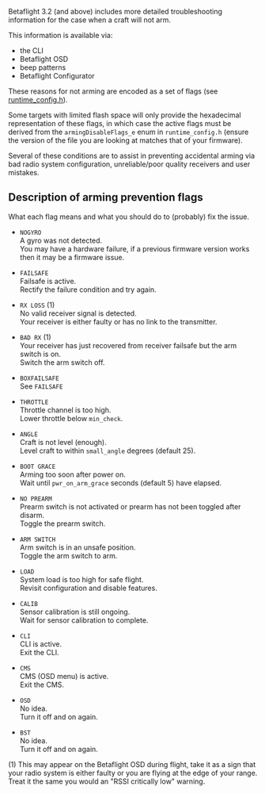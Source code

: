 Betaflight 3.2 (and above) includes more detailed troubleshooting information for the case when a craft will not arm.

This information is available via:
- the CLI
- Betaflight OSD
- beep patterns
- Betaflight Configurator

These reasons for not arming are encoded as a set of flags (see [runtime_config.h](https://github.com/betaflight/betaflight/blob/master/src/main/fc/runtime_config.h)).

Some targets with limited flash space will only provide the hexadecimal representation of these flags, in which case the active flags must be derived from the `armingDisableFlags_e` enum in `runtime_config.h` (ensure the version of the file you are looking at matches that of your firmware).

Several of these conditions are to assist in preventing accidental arming via bad radio system configuration, unreliable/poor quality receivers and user mistakes.

## Description of arming prevention flags

What each flag means and what you should do to (probably) fix the issue.

- `NOGYRO`  
  A gyro was not detected.  
  You may have a hardware failure, if a previous firmware version works then it may be a firmware issue.

- `FAILSAFE`  
  Failsafe is active.  
  Rectify the failure condition and try again.

- `RX LOSS` (1)  
  No valid receiver signal is detected.  
  Your receiver is either faulty or has no link to the transmitter.

- `BAD RX` (1)  
  Your receiver has just recovered from receiver failsafe but the arm switch is on.   
  Switch the arm switch off.

- `BOXFAILSAFE`  
  See `FAILSAFE`

- `THROTTLE`  
  Throttle channel is too high.  
  Lower throttle below `min_check`.

- `ANGLE`  
  Craft is not level (enough).  
  Level craft to within `small_angle` degrees (default 25).

- `BOOT GRACE`  
  Arming too soon after power on.  
  Wait until `pwr_on_arm_grace` seconds (default 5) have elapsed.

- `NO PREARM`  
  Prearm switch is not activated or prearm has not been toggled after disarm.  
  Toggle the prearm switch.

- `ARM SWITCH`  
  Arm switch is in an unsafe position.  
  Toggle the arm switch to arm.

- `LOAD`  
  System load is too high for safe flight.  
  Revisit configuration and disable features.

- `CALIB`  
  Sensor calibration is still ongoing.  
  Wait for sensor calibration to complete.

- `CLI`  
  CLI is active.  
  Exit the CLI.

- `CMS`  
  CMS (OSD menu) is active.  
  Exit the CMS.

- `OSD`  
  No idea.  
  Turn it off and on again.

- `BST`  
  No idea.  
  Turn it off and on again.

(1) This may appear on the Betaflight OSD during flight, take it as a sign that your radio system is either faulty or you are flying at the edge of your range. Treat it the same you would an "RSSI critically low" warning.